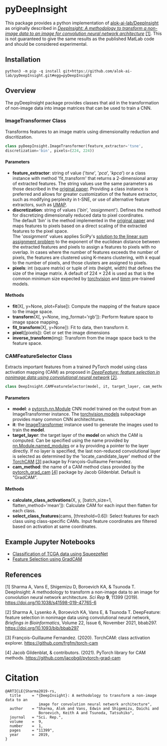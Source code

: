 # pyDeepInsight

This package provides a python implementation of 
[alok-ai-lab/DeepInsight](https://github.com/alok-ai-lab/DeepInsight) as originally 
described in [*DeepInsight: A methodology to transform a non-image data to an 
image for convolution neural network architecture*][di] [\[1\]](#1). This is not guaranteed to 
give the same results as the published MatLab code and should be considered 
experimental.



## Installation
    python3 -m pip -q install git+https://github.com/alok-ai-lab/pyDeepInsight.git#egg=pyDeepInsight

## Overview

The pyDeepInsight package provides classes that aid in the transformation of 
non-image data into image matrices that can be used to train a CNN. 

<a id='imagetransformer'></a>
### ImageTransformer Class

Transforms features to an image matrix using dimensionality reduction and 
discritization.

```python
class pyDeepInsight.ImageTransformer(feature_extractor='tsne', 
discretization='bin', pixels=(224, 224))
```

#### Parameters

* **feature_extractor**: string of value ('*tsne*', '*pca*', '*kpca*') or a class 
instance with method 'fit_transform' that returns a 2-dimensional 
array of extracted features. The string values use the same parameters as those 
described in the [original paper][di]. Providing a class instance is preferred and 
allows for greater customization of the feature extractor, such as modifying 
perplexity in t-SNE, or use of alternative feature extractors, such as [UMAP][umap].
* **discretization**: string of values ('*bin*', '*assignment*'). Defines the 
method for discretizing dimensionally reduced data to pixel coordinates.  
The default '*bin*' is the method implemented in the [original paper][di] and 
maps features to pixels based on a direct scaling of the extracted features to 
the pixel space.  
The '*assignment*' values applies SciPy's [solution to the linear sum 
assignment problem][lsa] to the exponent of the euclidean distance between the 
extracted features and pixels to assign a features to pixels with no overlap. 
In cases where the number of features exceeds the number of pixels, the 
features are clustered using K-means clustering, with *k* equal to the number 
of pixels, and those clusters are assigned to pixels.
* **pixels**: int (square matrix) or tuple of ints (height, width) that defines 
the size of the image matrix. A default of 224 × 224 is used as that is the 
common minimum size expected by [torchvision][tv] and [timm][timm] pre-trained models.

#### Methods

* **fit**(X[, y=None, plot=False]): Compute the mapping of the feature space to the image space.
* **transform**(X[, y=None, img_format='rgb']): Perform feature space to image space mapping.
* **fit_transform**(X[, y=None]): Fit to data, then transform it.
* **pixel**([pixels]): Get or set the image dimensions 
* **inverse_transform**(img): Transform from the image space back to the feature space.

<a id='camfeatureselector'></a>
### CAMFeatureSelector Class

Extracts important features from a trained PyTorch model using class activation mapping
(CAM) as proposed in [*DeepFeature: feature selection in nonimage data using 
convolutional neural network*][df] [\[2\]](#2).

```python
class DeepInsight.CAMFeatureSelector(model, it, target_layer, cam_method="GradCAM")
```

#### Parameters
* **model**: a [pytorch.nn.Module][pytm] CNN model trained on the output from an
ImageTransformer instance. The [torchvision.models][tv] subpackage provides many 
common CNN architechtures. 
* **it**: the [ImageTransformer](#imagetransformer) instance used to generate
the images used to train the **model**.
* **target_layer**: the target layer of the **model** on which the CAM is computed.
Can be specified using the name provided by [nn.Module.named_modules][pytmname] or a 
by providing a pointer to the layer directly. If no layer is specified, the 
last non-reduced convolutional layer is selected as determined by 
the 'locate_candidate_layer' method of the [TorchCAM][tcam] [\[3\]](#3) package by 
François-Guillaume Fernandez.
* **cam_method**: the name of a CAM method class provided by the 
[pytorch_grad_cam][tgcam] [\[4\]](#4) package by Jacob Gildenblat. Default is "GradCAM".

#### Methods

* **calculate_class_activations**(X, y, [batch_size=1, flatten_method='mean']): Calculate 
CAM for each input then flatten for each class.
* **select_class_features**(cams, [threshold=0.6]): Select features for each class using 
class-specific CAMs. Input feature coordinates are filtered based on activation at same 
coordinates.

## Example Jupyter Notebooks

* [Classification of TCGA data using SqueezeNet](./examples/pytorch_squeezenet.ipynb)
* [Feature Selection using GradCAM](./examples/cam_feature_selection.ipynb)

## References

<a id="1">\[1\]</a>
Sharma A, Vans E, Shigemizu D, Boroevich KA, & Tsunoda T. DeepInsight: A methodology to transform a non-image data to an image for convolution neural network architecture. *Sci Rep* **9**, 11399 (2019). https://doi.org/10.1038/s41598-019-47765-6

<a id="2">\[2\]</a>
Sharma A, Lysenko A, Boroevich KA, Vans E, & Tsunoda T. DeepFeature: feature selection in nonimage data using convolutional neural network, *Briefings in Bioinformatics*, Volume 22, Issue 6, November 2021, bbab297. https://doi.org/10.1093/bib/bbab297

<a id="3">\[3\]</a>
François-Guillaume Fernandez. (2020). TorchCAM: class activation explorer. https://github.com/frgfm/torch-cam

<a id="4">\[4\]</a>
Jacob Gildenblat, & contributors. (2021). PyTorch library for CAM methods. https://github.com/jacobgil/pytorch-grad-cam

[di]: https://doi.org/10.1038/s41598-019-47765-6
[umap]: https://umap-learn.readthedocs.io/en/latest/
[lsa]: https://docs.scipy.org/doc/scipy/reference/generated/scipy.optimize.linear_sum_assignment.html
[tv]: https://pytorch.org/vision/stable/models.html
[timm]: https://github.com/rwightman/pytorch-image-models
[df]: https://doi.org/10.1093/bib/bbab297
[pyt]: https://pytorch.org/
[pytm]: https://pytorch.org/docs/stable/generated/torch.nn.Module.html
[pytmname]: https://pytorch.org/docs/stable/generated/torch.nn.Module.html#torch.nn.Module.named_modules
[tcam]: https://github.com/frgfm/torch-cam
[tgcam]: https://github.com/jacobgil/pytorch-grad-cam
[disi]: https://static-content.springer.com/esm/art%3A10.1038%2Fs41598-019-47765-6/MediaObjects/41598_2019_47765_MOESM1_ESM.pdf

# Citation
```
@ARTICLE{Sharma2019-rs,
  title     = "{DeepInsight}: A methodology to transform a non-image data to an
               image for convolution neural network architecture",
  author    = "Sharma, Alok and Vans, Edwin and Shigemizu, Daichi and
               Boroevich, Keith A and Tsunoda, Tatsuhiko",
  journal   = "Sci. Rep.",
  volume    =  9,
  number    =  1,
  pages     = "11399",
  year      =  2019,
}
```